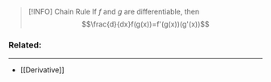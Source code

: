 > [!INFO] Chain Rule
> If $f$ and $g$ are differentiable, then 
> $$\frac{d}{dx}f(g(x))=f'(g(x))(g'(x))$$

### Related:
---
- [[Derivative]]